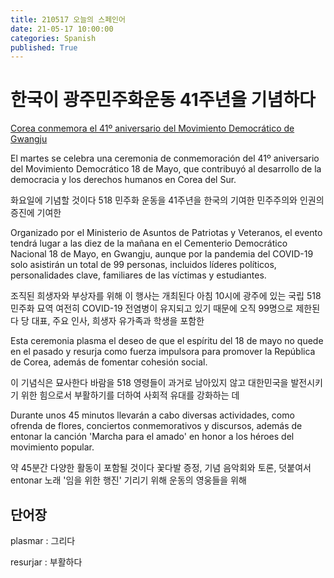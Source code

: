 ```yaml
---
title: 210517 오늘의 스페인어
date: 21-05-17 10:00:00
categories: Spanish
published: True
---
```


# 한국이 광주민주화운동 41주년을 기념하다

[Corea conmemora el 41º aniversario del Movimiento Democrático de Gwangju](http://world.kbs.co.kr/service/news_view.htm?lang=s&Seq_Code=75830)

El martes se celebra una ceremonia de conmemoración del 41º aniversario del Movimiento Democrático 18 de Mayo, que contribuyó al desarrollo de la democracia y los derechos humanos en Corea del Sur.

화요일에 기념할 것이다 518 민주화 운동을 41주년을 한국의 기여한 민주주의와 인권의 증진에 기여한

Organizado por el Ministerio de Asuntos de Patriotas y Veteranos, el evento tendrá lugar a las diez de la mañana en el Cementerio Democrático Nacional 18 de Mayo, en Gwangju, aunque por la pandemia del COVID-19 solo asistirán un total de 99 personas, incluidos líderes políticos, personalidades clave, familiares de las víctimas y estudiantes.

조직된 희생자와 부상자를 위해 이 행사는 개최된다 아침 10시에 광주에 있는 국립 518민주화 묘역 여전히 COVID-19 전염병이 유지되고 있기 때문에 오직 99명으로 제한된다 당 대표, 주요 인사, 희생자 유가족과 학생을 포함한

Esta ceremonia plasma el deseo de que el espíritu del 18 de mayo no quede en el pasado y resurja como fuerza impulsora para promover la República de Corea, además de fomentar cohesión social.

이 기념식은 묘사한다 바람을 518 영령들이 과거로 남아있지 않고 대한민국을 발전시키기 위한 힘으로서 부활하기를 더하여 사회적 유대를 강화하는 데

Durante unos 45 minutos llevarán a cabo diversas actividades, como ofrenda de flores, conciertos conmemorativos y discursos, además de entonar la canción 'Marcha para el amado' en honor a los héroes del movimiento popular.

약 45분간 다양한 활동이 포함될 것이다 꽃다발 증정, 기념 음악회와 토론, 덧붙여서 entonar 노래 '임을 위한 행진' 기리기 위해 운동의 영웅들을 위해

## 단어장

plasmar : 그리다

resurjar : 부활하다
